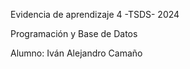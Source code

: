 Evidencia de aprendizaje 4 -TSDS- 2024

Programación y Base de Datos


Alumno: Iván Alejandro Camaño
